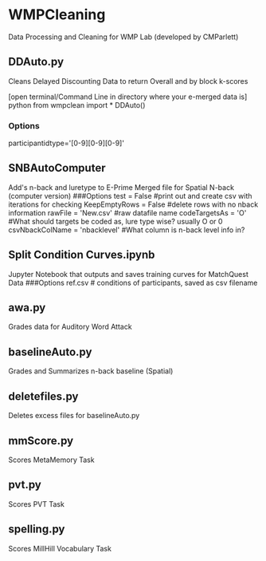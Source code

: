 # WMPCleaning
Data Processing and Cleaning for WMP Lab (developed by CMParlett)

## DDAuto.py
Cleans Delayed Discounting Data to return Overall and by block k-scores

[open terminal/Command Line in directory where your e-merged data is]
python
from wmpclean import *
DDAuto()

### Options
participantidtype='[0-9][0-9][0-9]'

## SNBAutoComputer
Add's n-back and luretype to E-Prime Merged file for Spatial N-back (computer version)
###Options
test = False #print out and create csv with iterations for checking
KeepEmptyRows = False #delete rows with no nback information
rawFile = 'New.csv' #raw datafile name
codeTargetsAs = 'O' #What should targets be coded as, lure type wise? usually O or 0
csvNbackColName = 'nbacklevel' #What column is n-back level info in?


## Split Condition Curves.ipynb
Jupyter Notebook that outputs and saves training curves for MatchQuest Data
###Options
ref.csv # conditions of participants, saved as csv filename

## awa.py
Grades data for Auditory Word Attack

## baselineAuto.py
Grades and Summarizes n-back baseline (Spatial)

## deletefiles.py
Deletes excess files for baselineAuto.py

## mmScore.py
Scores MetaMemory Task

## pvt.py
Scores PVT Task

## spelling.py
Scores MillHill Vocabulary Task
